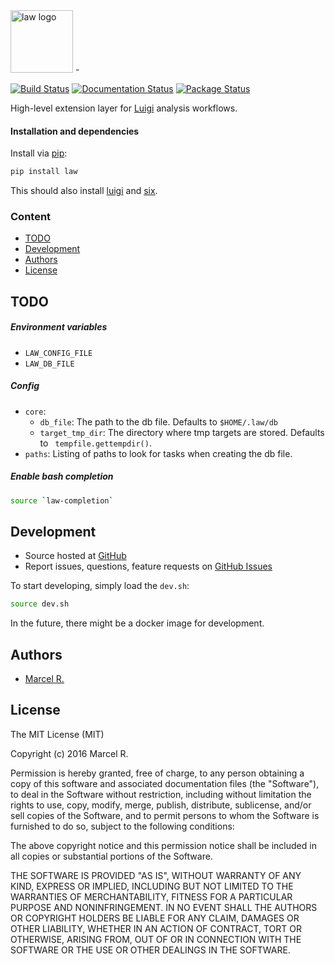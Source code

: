 <img src="https://raw.githubusercontent.com/riga/law/master/logo.png" alt="law logo" height="100"/>
-

[![Build Status](https://travis-ci.org/riga/law.svg?branch=master)](https://travis-ci.org/riga/law) [![Documentation Status](https://readthedocs.org/projects/law/badge/?version=latest)](http://law.readthedocs.io/en/latest/?badge=latest) [![Package Status](https://img.shields.io/pypi/v/law.svg)](https://pypi.python.org/pypi/law)

High-level extension layer for [Luigi](https://github.com/spotify/luigi) analysis workflows.


#### Installation and dependencies

Install via [pip](https://pypi.python.org/pypi/tfdeploy):

```bash
pip install law
```

This should also install [luigi](https://pypi.python.org/pypi/luigi) and [six](https://pypi.python.org/pypi/six).


### Content

- [TODO](#todo)
- [Development](#development)
- [Authors](#authors)
- [License](#license)


## TODO

##### Environment variables

- `LAW_CONFIG_FILE`
- `LAW_DB_FILE`


##### Config

- `core`:
	- `db_file`: The path to the db file. Defaults to `$HOME/.law/db`
	- `target_tmp_dir`: The directory where tmp targets are stored. Defaults to ` tempfile.gettempdir()`.
- `paths`: Listing of paths to look for tasks when creating the db file.


##### Enable bash completion

```bash
source `law-completion`
```

## Development

- Source hosted at [GitHub](https://github.com/riga/law)
- Report issues, questions, feature requests on [GitHub Issues](https://github.com/riga/law/issues)

To start developing, simply load the `dev.sh`:

```bash
source dev.sh
```

In the future, there might be a docker image for development.


## Authors

- [Marcel R.](https://github.com/riga)


## License

The MIT License (MIT)

Copyright (c) 2016 Marcel R.

Permission is hereby granted, free of charge, to any person obtaining a copy
of this software and associated documentation files (the "Software"), to deal
in the Software without restriction, including without limitation the rights
to use, copy, modify, merge, publish, distribute, sublicense, and/or sell
copies of the Software, and to permit persons to whom the Software is
furnished to do so, subject to the following conditions:

The above copyright notice and this permission notice shall be included in all
copies or substantial portions of the Software.

THE SOFTWARE IS PROVIDED "AS IS", WITHOUT WARRANTY OF ANY KIND, EXPRESS OR
IMPLIED, INCLUDING BUT NOT LIMITED TO THE WARRANTIES OF MERCHANTABILITY,
FITNESS FOR A PARTICULAR PURPOSE AND NONINFRINGEMENT. IN NO EVENT SHALL THE
AUTHORS OR COPYRIGHT HOLDERS BE LIABLE FOR ANY CLAIM, DAMAGES OR OTHER
LIABILITY, WHETHER IN AN ACTION OF CONTRACT, TORT OR OTHERWISE, ARISING FROM,
OUT OF OR IN CONNECTION WITH THE SOFTWARE OR THE USE OR OTHER DEALINGS IN THE
SOFTWARE.
